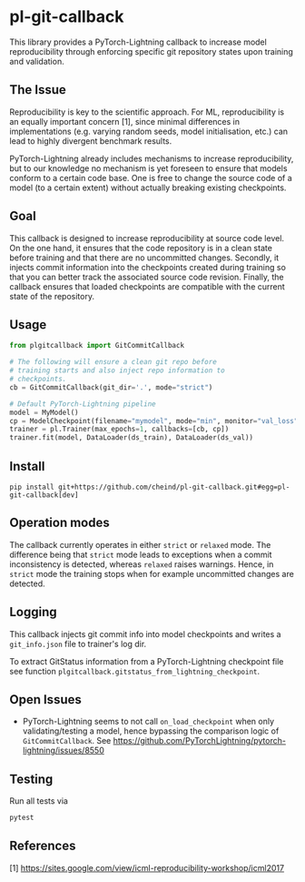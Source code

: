 # **pl-git-callback**

This library provides a PyTorch-Lightning callback to increase model reproducibility through enforcing specific git repository states upon training and validation.

## The Issue
Reproducibility is key to the scientific approach. For ML, reproducibility is an equally important concern [1], since minimal differences in implementations (e.g. varying random seeds, model initialisation, etc.) can lead to highly divergent benchmark results.

PyTorch-Lightning already includes mechanisms to increase reproducibility, but to our knowledge no mechanism is yet foreseen to ensure that models conform to a certain code base. One is free to change the source code of a model (to a certain extent) without actually breaking existing checkpoints.

## Goal

This callback is designed to increase reproducibility at source code level. On the one hand, it ensures that the code repository is in a clean state before training and that there are no uncommitted changes. Secondly, it injects commit information into the checkpoints created during training so that you can better track the associated source code revision. Finally, the callback ensures that loaded checkpoints are compatible with the current state of the repository.
## Usage

```python
from plgitcallback import GitCommitCallback

# The following will ensure a clean git repo before
# training starts and also inject repo information to 
# checkpoints.
cb = GitCommitCallback(git_dir='.', mode="strict")

# Default PyTorch-Lightning pipeline
model = MyModel()
cp = ModelCheckpoint(filename="mymodel", mode="min", monitor="val_loss")
trainer = pl.Trainer(max_epochs=1, callbacks=[cb, cp])
trainer.fit(model, DataLoader(ds_train), DataLoader(ds_val))
```

## Install 
```
pip install git+https://github.com/cheind/pl-git-callback.git#egg=pl-git-callback[dev]
```

## Operation modes
The callback currently operates in either `strict` or `relaxed`
mode. The difference being that `strict` mode leads to exceptions
when a commit inconsistency is detected, whereas `relaxed` raises
warnings. Hence, in `strict` mode the training stops when for 
example uncommitted changes are detected.

## Logging
This callback injects git commit info into model checkpoints and
writes a `git_info.json` file to trainer's log dir.

To extract GitStatus information from a PyTorch-Lightning
checkpoint file see function `plgitcallback.gitstatus_from_lightning_checkpoint`.

## Open Issues
- PyTorch-Lightning seems to not call `on_load_checkpoint` when only validating/testing a model, hence bypassing the comparison logic of `GitCommitCallback`. See https://github.com/PyTorchLightning/pytorch-lightning/issues/8550

## Testing
Run all tests via
```bash
pytest
```

## References
[1] https://sites.google.com/view/icml-reproducibility-workshop/icml2017

